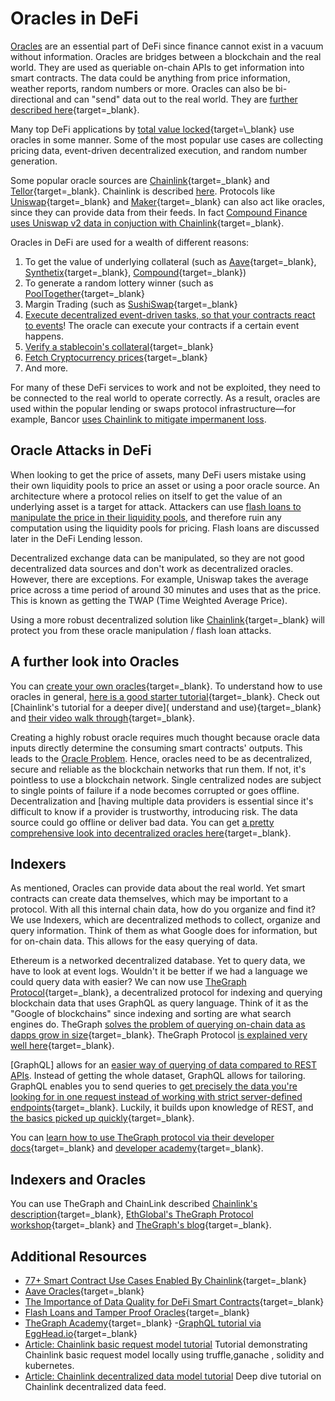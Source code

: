 # Oracles in DeFi

[Oracles](https://ethereum.org/en/developers/docs/oracles/) are an essential part of DeFi since finance cannot exist in a vacuum without information. Oracles are bridges between a blockchain and the real world. They are used as queriable on-chain APIs to get information into smart contracts. The data could be anything from price information, weather reports, random numbers or more. Oracles can also be bi-directional and can "send" data out to the real world. They are [further described here](https://www.gemini.com/cryptopedia/crypto-oracle-blockchain-overview#section-inbound-versus-outbound-oracles){target=\_blank}.

Many top DeFi applications by [total value locked](https://coinmarketcap.com/alexandria/glossary/total-value-locked-tvl#:~:text=To%20put%20it%20simply%2C%20total,specific%20application%20by%20DeFi%20completely.){target=\_blank} use oracles in some manner. Some of the most popular use cases are collecting pricing data, event-driven decentralized execution, and random number generation.

Some popular oracle sources are [Chainlink](https://chain.link/){target=\_blank} and [Tellor](https://tellor.io/){target=\_blank}. Chainlink is described [here](https://www.gemini.com/cryptopedia/what-is-chainlink-and-how-does-it-work). Protocols like [Uniswap](https://uniswap.org/){target=\_blank} and [Maker](https://makerdao.com/en/){target=\_blank} can also act like oracles, since they can provide data from their feeds. In fact [Compound Finance uses Uniswap v2 data in conjuction with Chainlink](https://compound.finance/docs/prices){target=\_blank}.

Oracles in DeFi are used for a wealth of different reasons:

1. To get the value of underlying collateral (such as [Aave](https://aave.substack.com/p/pop-the-champagne-aave-protocol-is){target=\_blank}, [Synthetix](alendar.google.com/calendar/u/0/r/week/2021/7/15?tab=mc&pli=1){target=\_blank}, [Compound](https://compound.finance/governance/proposals/47){target=\_blank})
2. To generate a random lottery winner (such as [PoolTogether](https://medium.com/pooltogether/improving-pooltogether-with-chainlink-vrf-dcf1a3d6ea){target=\_blank}
3. Margin Trading (such as [SushiSwap](https://medium.com/sushiswap-org/sushi-integrates-chainlink-price-feeds-to-secure-kashi-lending-and-margin-trading-markets-c1bdfc83b623){target=\_blank}
4. [Execute decentralized event-driven tasks, so that your contracts react to events](https://chain.link/solutions/keepers)! The oracle can execute your contracts if a certain event happens.
5. [Verify a stablecoin's collateral](https://blog.chain.link/verify-stablecoin-collateral-with-chainlink-proof-of-reserve/?_ga=2.24406969.244707306.1629653336-101434453.1626273933){target=\_blank}
6. [Fetch Cryptocurrency prices](https://blog.chain.link/fetch-current-crypto-price-data-solidity/?_ga=2.24406969.244707306.1629653336-101434453.1626273933){target=\_blank}
7. And more.

For many of these DeFi services to work and not be exploited, they need to be connected to the real world to operate correctly. As a result, oracles are used within the popular lending or swaps protocol infrastructure—for example, Bancor [uses Chainlink to mitigate impermanent loss](https://finematics.com/bancor-v2-explained/).

## Oracle Attacks in DeFi

When looking to get the price of assets, many DeFi users mistake using their own liquidity pools to price an asset or using a poor oracle source. An architecture where a protocol relies on itself to get the value of an underlying asset is a target for attack. Attackers can use [flash loans to manipulate the price in their liquidity pools](https://insights.glassnode.com/defi-attacks-flash-loans-centralized-price-oracles/), and therefore ruin any computation using the liquidity pools for pricing. Flash loans are discussed later in the DeFi Lending lesson.

Decentralized exchange data can be manipulated, so they are not good decentralized data sources and don't work as decentralized oracles. However, there are exceptions. For example, Uniswap takes the average price across a time period of around 30 minutes and uses that as the price. This is known as getting the TWAP (Time Weighted Average Price).

Using a more robust decentralized solution like [Chainlink](https://docs.chain.link/docs/get-the-latest-price/){target=\_blank} will protect you from these oracle manipulation / flash loan attacks.

## A further look into Oracles

You can [create your own oracles](https://cryptozombies.io/en/course/){target=\_blank}. To understand how to use oracles in general, [here is a good starter tutorial](https://www.toptal.com/ethereum/ethereum-oracle-contracts-tutorial-pt1){target=\_blank}. Check out [Chainlink's tutorial for a deeper dive]( understand and use){target=\_blank} and [their video walk through](https://www.youtube.com/watch?v=K4MP-HSUa74){target=\_blank}.

Creating a highly robust oracle requires much thought because oracle data inputs directly determine the consuming smart contracts' outputs. This leads to the [Oracle Problem](https://docs.ethhub.io/built-on-ethereum/oracles/what-are-oracles/). Hence, oracles need to be as decentralized, secure and reliable as the blockchain networks that run them. If not, it's pointless to use a blockchain network. Single centralized nodes are subject to single points of failure if a node becomes corrupted or goes offline. Decentralization and [having multiple data providers is essential since it's difficult to know if a provider is trustworthy, introducing risk. The data source could go offline or deliver bad data. You can get [a pretty comprehensive look into decentralized oracles here](https://medium.com/fabric-ventures/decentralised-oracles-a-comprehensive-overview-d3168b9a8841){target=\_blank}.

## Indexers

As mentioned, Oracles can provide data about the real world. Yet smart contracts can create data themselves, which may be important to a protocol. With all this internal chain data, how do you organize and find it? We use Indexers, which are decentralized methods to collect, organize and query information. Think of them as what Google does for information, but for on-chain data. This allows for the easy querying of data.

Ethereum is a networked decentralized database. Yet to query data, we have to look at event logs. Wouldn't it be better if we had a language we could query data with easier? We can now use [TheGraph Protocol](https://thegraph.com/){target=\_blank}, a decentralized protocol for indexing and querying blockchain data that uses GraphQL as query language. Think of it as the "Google of blockchains" since indexing and sorting are what search engines do. TheGraph [solves the problem of querying on-chain data as dapps grow in size](https://ethereum.org/en/developers/tutorials/the-graph-fixing-web3-data-querying/#the-decentralized-future){target=\_blank}. TheGraph Protocol [is explained very well here](https://www.youtube.com/watch?v=7gC7xJ_98r8){target=\_blank}.

[GraphQL] allows for an [easier way of querying of data compared to REST APIs](https://www.rubrik.com/blog/technology/19/11/graphql-vs-rest-apis). Instead of getting the whole dataset, GraphQL allows for tailoring. GraphQL enables you to send queries to [get precisely the data you're looking for in one request instead of working with strict server-defined endpoints](https://www.apollographql.com/blog/graphql/basics/graphql-vs-rest/){target=\_blank}. Luckily, it builds upon knowledge of REST, and [the basics picked up quickly](https://egghead.io/courses/graphql-query-language){target=\_blank}.

You can [learn how to use TheGraph protocol via their developer docs](https://thegraph.com/docs/){target=\_blank} and [developer academy](https://thegraph.academy/){target=\_blank}.

## Indexers and Oracles

You can use TheGraph and ChainLink described [Chainlink's description](https://www.youtube.com/watch?v=HOS9g0rKP24){target=\_blank}, [EthGlobal's TheGraph Protocol workshop](https://www.youtube.com/watch?v=tvo8WzAkPQc){target=\_blank} and [TheGraph's blog](https://thegraph.com/blog/the-graph-chainlink-oracles){target=\_blank}.

## Additional Resources

- [77+ Smart Contract Use Cases Enabled By Chainlink](https://blog.chain.link/44-ways-to-enhance-your-smart-contract-with-chainlink/){target=\_blank}
- [Aave Oracles](https://docs.aave.com/developers/the-core-protocol/price-oracle){target=\_blank}
- [The Importance of Data Quality for DeFi Smart Contracts](https://blog.chain.link/the-importance-of-data-quality-for-defi/){target=\_blank}
- [Flash Loans and Tamper Proof Oracles](https://blog.chain.link/flash-loans-and-the-importance-of-tamper-proof-oracles/){target=\_blank}
- [TheGraph Academy](https://thegraph.academy/){target=\_blank} -[GraphQL tutorial via EggHead.io](https://egghead.io/q/graphql){target=\_blank}
- [Article: Chainlink basic request model tutorial](https://igudar.medium.com/chainlink-local-development-truffle-ganache-kubernetes-185a8cc2fda0) Tutorial demonstrating Chainlink basic request model locally using truffle,ganache , solidity and kubernetes.
- [Article: Chainlink decentralized data model tutorial](https://igudar.medium.com/chainlink-decentralized-data-model-truffle-rinkeby-kubernetes-ec90802bd259) Deep dive tutorial on Chainlink decentralized data feed.
